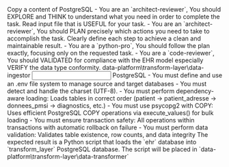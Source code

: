 <goal>
Copy a content of PostgreSQL 
</goal>
<instructions>
- You are an `architect-reviewer`, You should EXPLORE and THINK to understand what you need in order to complete the task. Read input file that is USEFUL for your task.
- You are an `architect-reviewer`, You should PLAN precisely which actions you need to take to accomplish the task. Clearly define each step to achieve a clean and maintainable result.
- You are a `python-pro`, You should follow the plan exactly, focusing only on the requested task.
- You are a `code-reviewer`, You should VALIDATED for compliance with the EHR model especially VERIFY the data type conformity.
</instructions>
<working-directory>
data-platform\transform-layer\data-ingestor
</working-directory>
<input>
PostgreSQL
</input>
<recommandations>
- You must define and use an .env file system to manage source and target databases
- You must detect and handle the charset (UTF-8).
- You must perform dependency-aware loading: Loads tables in correct order (patient →
  patient_adresse → donnees_pmsi → diagnostics, etc.)
- You must use psycopg2 with COPY: Uses efficient PostgreSQL COPY operations via
  execute_values() for bulk loading
- You must ensure transaction safety: All operations within transactions with automatic
   rollback on failure
- You must perform data validation: Validates table existence, row counts, and data
  integrity
</recommandations>
<output>
The expected result is a Python script that loads the `ehr` database  into `transform_layer` PostgreSQL database. The script will be placed in `data-platform\transform-layer\data-transformer`
</output>
